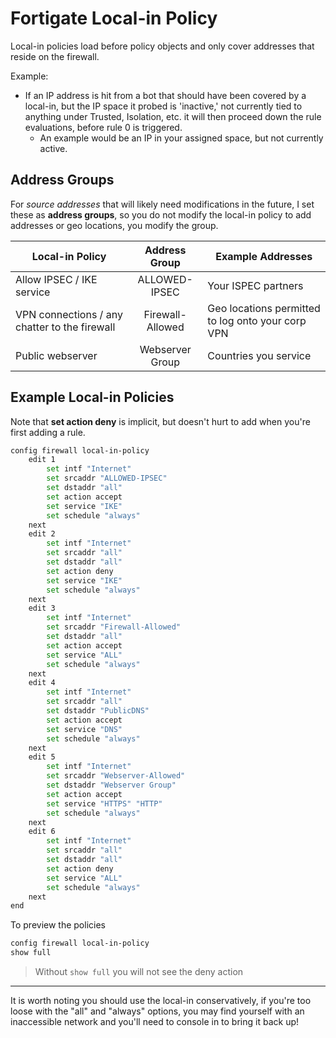 # Fortigate Local-in Policy
Local-in policies load before policy objects and only cover addresses that reside on the firewall.

Example:
- If an IP address is hit from a bot that should have been covered by a local-in, but the IP space it probed is 'inactive,' not currently tied to anything under Trusted, Isolation, etc. it will then proceed down the rule evaluations, before rule 0 is triggered.
  - An example would be an IP in your assigned space, but not currently active.

## Address Groups
For *source addresses* that will likely need modifications in the future, I set these as **address groups**, so you do not modify the local-in policy to add addresses or geo locations, you modify the group.

| Local-in Policy | Address Group | Example Addresses |
| ------------- |:-------------:| ------------- |
| Allow IPSEC / IKE service | ALLOWED-IPSEC | Your ISPEC partners |
| VPN connections / any chatter to the firewall | Firewall-Allowed | Geo locations permitted to log onto your corp VPN |
| Public webserver | Webserver Group | Countries you service |


## Example Local-in Policies
Note that **set action deny** is implicit, but doesn't hurt to add when you're first adding a rule.

```bash
config firewall local-in-policy
    edit 1
        set intf "Internet"
        set srcaddr "ALLOWED-IPSEC"
        set dstaddr "all"
        set action accept
        set service "IKE"
        set schedule "always"
    next
    edit 2
        set intf "Internet"
        set srcaddr "all"
        set dstaddr "all"
        set action deny
        set service "IKE"
        set schedule "always"
    next
    edit 3
        set intf "Internet"
        set srcaddr "Firewall-Allowed"
        set dstaddr "all"
        set action accept
        set service "ALL"
        set schedule "always"
    next
    edit 4
        set intf "Internet"
        set srcaddr "all"
        set dstaddr "PublicDNS"
        set action accept
        set service "DNS"
        set schedule "always"
    next
    edit 5
        set intf "Internet"
        set srcaddr "Webserver-Allowed"
        set dstaddr "Webserver Group"
        set action accept
        set service "HTTPS" "HTTP"
        set schedule "always"
    next
    edit 6
        set intf "Internet"
        set srcaddr "all"
        set dstaddr "all"
        set action deny
        set service "ALL"
        set schedule "always"
    next
end
```


To preview the policies
```bash
config firewall local-in-policy
show full
```

> Without `show full` you will not see the deny action

***

It is worth noting you should use the local-in conservatively, if you're too loose with the "all" and "always" options, you may find yourself with an inaccessible network and you'll need to console in to bring it back up!
